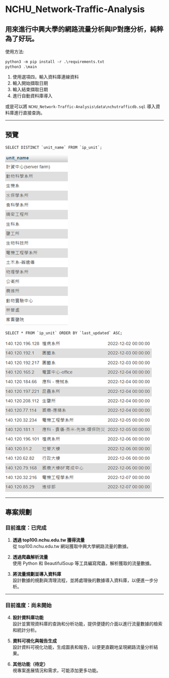 # NCHU_Network-Traffic-Analysis

用來進行中興大學的網路流量分析與IP對應分析，純粹為了好玩。   
---  
使用方法:
```
python3 -m pip install -r .\requirements.txt
python3 .\main
```

1. 使用選項四，輸入資料庫連線資料
2. 輸入開始擷取日期
3. 輸入結束擷取日期
4. 進行自動資料庫導入

或是可以將 `NCHU_Network-Traffic-Analysis\data\nchutrafficdb.sql` 導入資料庫進行直接查詢。

---
## 預覽  

```
SELECT DISTINCT `unit_name` FROM `ip_unit`;
```
![img1](.\data\doc\img1.png)

```
SELECT * FROM `ip_unit` ORDER BY `last_updated` ASC;
```
![img2](.\data\doc\img2.png)

---  
## 專案規劃
###    **目前進度：已完成**

1. **透過 top100.nchu.edu.tw 獲得流量**  
   從 top100.nchu.edu.tw 網站獲取中興大學網路流量的數據。

2. **透過爬蟲解析流量**  
   使用 Python 和 BeautifulSoup 等工具編寫爬蟲，解析獲取的流量數據。  


3. **將流量規劃並導入資料庫**  
   設計數據的規劃與清理流程，並將處理後的數據導入資料庫，以便進一步分析。


---
### **目前進度：尚未開始**
4. **設計資料庫功能**  
   設計並實現資料庫的查詢和分析功能，提供便捷的介面以進行流量數據的檢索和統計分析。  
5. **資料可視化與報告生成**  
   設計資料可視化功能，生成圖表和報告，以便更直觀地呈現網路流量分析結果。  


6. **其他功能（待定）**  
   視專案進展情況和需求，可能添加更多功能。